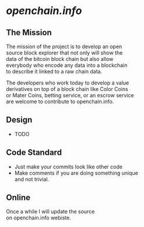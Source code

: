 # *openchain.info*


## The Mission


The mission of the project is to develop an open  
source block explorer that not only will show the  
data of the bitcoin block chain but also allow  
everybody who encode any data into a blockchain  
to describe it linked to a raw chain data.  

The developers who work today to develop a value  
derivatives on top of a block chain like Color Coins  
or Mater Coins, betting service, or an escrow service  
are welcome to contribute to openchain.info.  

## Design
 * TODO


## Code Standard

 * Just make your commits look like other code  
 * Make comments if you are doing something unique  
and not trivial.

## Online

Once a while I will update the source  
on openchain.info webiste.  
